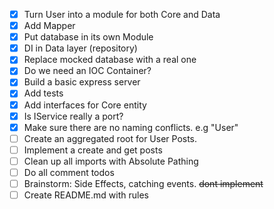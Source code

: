 - [x] Turn User into a module for both Core and Data
- [x] Add Mapper
- [x] Put database in its own Module
- [x] DI in Data layer (repository)
- [x] Replace mocked database with a real one
- [x] Do we need an IOC Container?
- [x] Build a basic express server
- [x] Add tests
- [x] Add interfaces for Core entity
- [x] Is IService really a port?
- [x] Make sure there are no naming conflicts. e.g "User"
- [ ] Create an aggregated root for User Posts.
- [ ] Implement a create and get posts
- [ ] Clean up all imports with Absolute Pathing
- [ ] Do all comment todos
- [ ] Brainstorm: Side Effects, catching events. ~~dont implement~~
- [ ] Create README.md with rules
